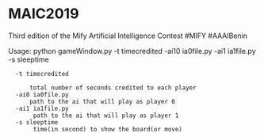 # MAIC2019
Third edition of the Mify Artificial Intelligence Contest #MIFY #AAAIBenin

Usage: python gameWindow.py -t timecredited -ai10 ia0file.py -ai1 ia1file.py -s sleeptime

      -t timecredited
      
          total number of seconds credited to each player
      -ai0 ia0file.py
          path to the ai that will play as player 0
      -ai1 ia1file.py
           path to the ai that will play as player 1
      -s sleeptime
           time(in second) to show the board(or move)

